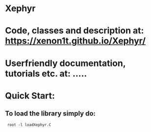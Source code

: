 # Xephyr
# Code, classes and description at: https://xenon1t.github.io/Xephyr/
# Userfriendly documentation, tutorials etc. at: .....
# Quick Start:
## To load the library simply do: 
<code> root -l loadXephyr.C </code>
